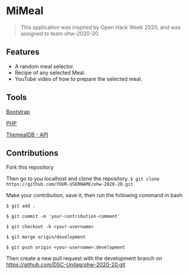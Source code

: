 # MiMeal

>This application  was inspired by Open Hack Week 2020, and was assigned to team ohw-2020-20

## Features
* A random meal selector.
* Recipe of any selected Meal. 
* YouTube video of how to prepare the selected meal. 

## Tools
[Bootstrap](https://getbootstrap.com/)

[PHP](https://www.php.net/)

[ThemealDB - API](https://www.themealdb.com/api.php)

## Contributions
Fork this repository 

Then go to you localhost and clone the repository. 
`$ git clone https://github.com/YOUR-USERNAME/ohw-2020-20.git`

Make your contribution, save it, then run the following  command in bash

`$ git add .`

`$ git commit -m 'your-contribution-comment'`

`$ git checkout -b <your-username>`

`$ git merge origin/development`

`$ git push origin <your-username>:development`

Then create a new pull request with the development branch on https://github.com/DSC-Unilag/ohw-2020-20.git
